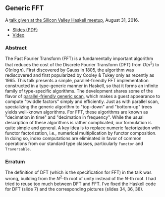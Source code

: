 ## Generic FFT

A [talk given at the Silicon Valley Haskell meetup](https://www.meetup.com/haskellhackers/events/233268893/), August 31, 2016.

*   [Slides (PDF)](http://conal.net/talks/generic-fft.pdf)
*   [Video](https://www.youtube.com/watch?v=Qam6t9EN5SQ)

### Abstract

The Fast Fourier Transform (FFT) is a fundamentally important algorithm that reduces the cost of the Discrete Fourier Transform (DFT) from $O(n^2)$ to $O(n \log n)$.
First discovered by Gauss in 1805, the algorithm was rediscovered and first popularized by Cooley & Tukey only as recently as 1965.
This talk presents a simple, parallel-friendly FFT implementation constructed in a type-generic manner in Haskell, so that it forms an infinite family of type-specific algorithms.
The development shares some of the flavor of [parallel-friendly generic scan](https://github.com/conal/talk-2013-understanding-parallel-scan), which makes a guest appearance to compute "twiddle factors" simply and efficiently.
Just as with parallel scan, specializing the generic algorithm to "top-down" and "bottom-up" trees yields well-known algorithms.
For FFT, these algorithms are known as "decimation in time" and "decimation in frequency".
While the usual description of these algorithms is rather complicated, our formulation is quite simple and general.
A key idea is to replace numeric factorization with functor factorization, i.e., numerical multiplication by functor composition.
In doing so, index computations are eliminated in favor of common operations from our standard type classes, particularly `Functor` and `Traversable`.

### Erratum

The definition of DFT (which is the specification for FFT) in the talk was wrong, building from the $N^2$-th root of unity instead of the $N$-th root.
I had tried to reuse too much between DFT and FFT.
I've fixed the Haskell code for DFT (slide 7) and the corresponding pictures (slides 34, 36, 38).
